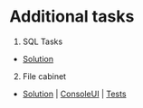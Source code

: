 # Additional tasks
1. SQL Tasks
- [Solution](https://github.com/kateLab/.NET-Training-2019-Additional-tasks/blob/master/Tasks%20SQL/SQLTask.sql) 
2. File cabinet
- [Solution](https://github.com/kateLab/.NET-Training-2019-Additional-tasks/tree/master/NET.A.2019.Labkovich.FileCabinet/FileCabinet) | [ConsoleUI](https://github.com/kateLab/.NET-Training-2019-Additional-tasks/tree/master/NET.A.2019.Labkovich.FileCabinet/FileCabinet.ConsoleUI) | [Tests](https://github.com/kateLab/.NET-Training-2019-Additional-tasks/blob/master/NET.A.2019.Labkovich.FileCabinet/FileCabinet.Tests/UserTests.cs)
